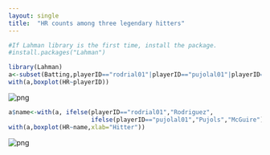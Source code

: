 ```yaml
---
layout: single
title:  "HR counts among three legendary hitters"
---
```


```R
#If Lahman library is the first time, install the package.
#install.packages("Lahman")
```
    
```R
library(Lahman)
a<-subset(Batting,playerID=="rodrial01"|playerID=="pujolal01"|playerID=="mcgwima01")
with(a,boxplot(HR~playerID))
```
    
![png](output_1_0.png)
    

```R
a$name<-with(a, ifelse(playerID=="rodrial01","Rodriguez",
                       ifelse(playerID=="pujolal01","Pujols","McGuire")))
with(a,boxplot(HR~name,xlab="Hitter"))
```


    
![png](output_2_0.png)
    

